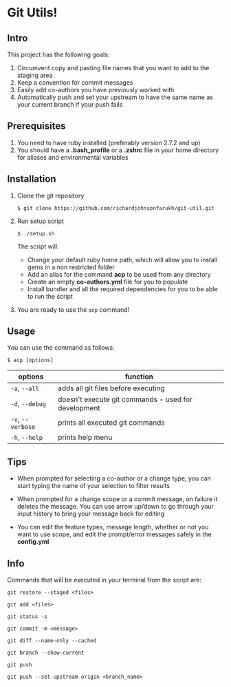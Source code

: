 # Git Utils!

## Intro
This project has the following goals:

1. Circumvent copy and pasting file names that you want to add to the staging area
2. Keep a convention for commit messages
3. Easily add co-authors you have previously worked with
4. Automatically push and set your upstream to have the same name as your current branch if your push fails

## Prerequisites

1. You need to have ruby installed (preferably version 2.7.2 and up)
2. You should have a **.bash_profile** or a **.zshrc** file in your home directory for aliases and environmental variables
## Installation
1. Clone the git repository

   `$ git clone https://github.com/richardjohnsonfarukh/git-util.git`

2. Run setup script 

   `$ ./setup.sh`
   
   The script will: 
   - Change your default ruby home path, which will allow you to install gems in a non restricted folder
   - Add an alias for the command **acp** to be used from any directory
   - Create an empty **co-authors.yml** file for you to populate
   - Install bundler and all the required dependencies for you to be able to run the script

3. You are ready to use the `acp` command!

## Usage

You can use the command as follows:

`$ acp [options]`

| options           | function                                            |
| ----------------- | --------------------------------------------------- |
| `-a`, `--all`     | adds all git files before executing                 |
| `-d`, `--debug`   | doesn't execute git commands - used for development |
| `-v`, `--verbose` | prints all executed git commands                    |
| `-h`, `--help`    | prints help menu                                    |

## Tips

- When prompted for selecting a co-author or a change type, you can start typing the name of your selection to filter results

- When prompted for a change scope or a commit message, on failure it deletes the message. You can use arrow up/down to go through your input history to bring your message back for editing

- You can edit the feature types, message length, whether or not you want to use scope, and edit the prompt/error messages safely in the **config.yml**

## Info

Commands that will be executed in your terminal from the script are:

`git restore --staged <files>`

`git add <files>`

`git status -s`

`git commit -m <message>`

`git diff --name-only --cached`

`git branch --show-current`

`git push`

`git push --set-upstream origin <branch_name>`
